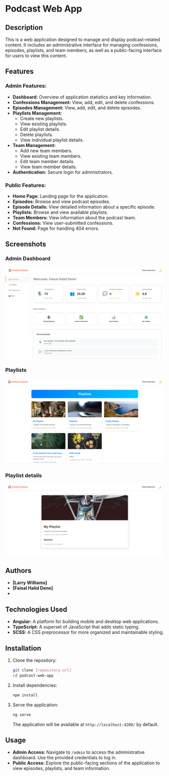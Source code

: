 # Podcast Web App

## Description

This is a web application designed to manage and display podcast-related content. It includes an administrative interface for managing confessions, episodes, playlists, and team members, as well as a public-facing interface for users to view this content.

## Features

### Admin Features:
*   **Dashboard:** Overview of application statistics and key information.
*   **Confessions Management:** View, add, edit, and delete confessions.
*   **Episodes Management:** View, add, edit, and delete episodes.
*   **Playlists Management:**
    *   Create new playlists.
    *   View existing playlists.
    *   Edit playlist details.
    *   Delete playlists.
    *   View individual playlist details.
*   **Team Management:**
    *   Add new team members.
    *   View existing team members.
    *   Edit team member details.
    *   View team member details.
*   **Authentication:** Secure login for administrators.

### Public Features:
*   **Home Page:** Landing page for the application.
*   **Episodes:** Browse and view podcast episodes.
*   **Episode Details:** View detailed information about a specific episode.
*   **Playlists:** Browse and view available playlists.
*   **Team Members:** View information about the podcast team.
*   **Confessions:** View user-submitted confessions.
*   **Not Found:** Page for handling 404 errors.

## Screenshots

### Admin Dashboard

![Admin Dashboard](/screenshots/1.png)

### Playlists
![Admin Dashboard](/screenshots/2.png)

### Playlist details

![Admin Dashboard](/screenshots/3.png)

## Authors

*   **[Larry Williams]** 
*   **[Faisal Halid Dene]** 
*   



## Technologies Used

*   **Angular:** A platform for building mobile and desktop web applications.
*   **TypeScript:** A superset of JavaScript that adds static typing.
*   **SCSS:** A CSS preprocessor for more organized and maintainable styling.

## Installation

1.  Clone the repository:
    ```bash
    git clone [repository-url]
    cd podcast-web-app
    ```
2.  Install dependencies:
    ```bash
    npm install
    ```
3.  Serve the application:
    ```bash
    ng serve
    ```
    The application will be available at `http://localhost:4200/` by default.

## Usage

*   **Admin Access:** Navigate to `/admin` to access the administrative dashboard. Use the provided credentials to log in.
*   **Public Access:** Explore the public-facing sections of the application to view episodes, playlists, and team information.

